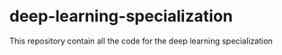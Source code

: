 # deep-learning-specialization
This repository contain all the code for the deep learning specialization 
